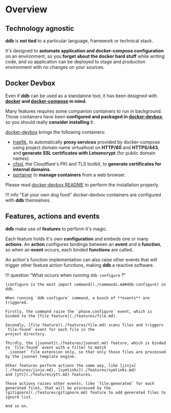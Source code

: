 Overview
===

Technology agnostic
-------------------

**ddb** is **not tied** to a particular language, framework or technical stack.

It's designed to **automate application and docker-compose configuration** on an environment, so you **forget 
about the docker hard stuff** while writing code, and so application can be deployed to stage and production 
environment with no changes on your sources.
    
Docker Devbox
---

Even if **ddb** can be used as a standalone tool, it has been designed with **[docker](https://www.docker.com/) and 
[docker-compose](https://docs.docker.com/compose/) in mind**. 

Many features requires some companion containers to run in background. Those containers have been **configured and 
packaged in [docker-devbox](https://github.com/inetum-orleans/docker-devbox)**, so you should really 
**consider installing** it.

[docker-devbox](https://github.com/inetum-orleans/docker-devbox) brings the following containers:

  - [traefik](https://containo.us/traefik/), to automatically **proxy services** provided by docker-compose using project
domain name virtualhost on **HTTP/80** and **HTTPS/443**, and **generate SSL certificates with Letsencrypt** (for public domain names).
  - [cfssl](https://github.com/cloudflare/cfssl), the Cloudflare's PKI and TLS toolkit, to **generate certificates for internal domains**.
  - [portainer](https://www.portainer.io/) to **manage containers** from a web browser.

Please read [docker-devbox README](https://github.com/inetum-orleans/docker-devbox/blob/master/README.md) to perform 
the installation properly.

!!! info "Eat your own dog food"
    docker-devbox containers are configured with **ddb** themselves.

Features, actions and events
----------------------------

**ddb** make use of **features** to perform it's magic.

Each feature holds it's own **configuration** and embeds one or many **actions**. An **action** configures
bindings between an **event** and a **function**, so when an **event** occurs, each binded **functions** are called.

An action's function implementation can also raise other events that will trigger other feature action functions, 
making **ddb** a reactive software.

!!! question "What occurs when running `ddb configure` ?"
    
    [configure is the most import command](./commands.md#ddb-configure) in ddb.

    When running `ddb configure` command, a bunch of **events** are triggered.
    
    Firstly, the command raise the `phase.configure` event, which is binded to the [file feature](./features/file.md).
    
    Secondly, [file feature](./features/file.md) scans files and triggers `file:found` event for each file in the 
    project directory.
    
    Thirdly, the [jsonnet](./features/jsonnet.md) feature, which is binded to `file:found` event with a filter to match
    `.jsonnet` file extension only, so that only those files are processed by the jsonnet template engine.
    
    Other features perform actions the same way, like [jinja](./features/jinja.md), [symlinks](./features/symlinks.md) 
    and [ytt](./features/ytt.md) features.
    
    Those actions raises other events, like `file:generated` for each generated files, that will be processed by the 
    [gitignore](./features/gitignore.md) feature to add generated files to ignore list.  
        
    And so on.
